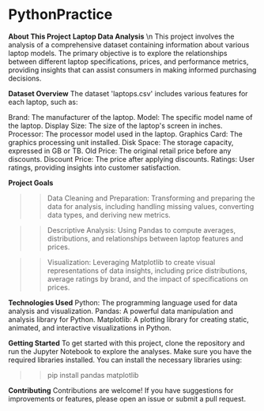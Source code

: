# PythonPractice

**About This Project**
**Laptop Data Analysis** \n
This project involves the analysis of a comprehensive dataset containing information about various laptop models. The primary objective is to explore the relationships between different laptop specifications, prices, and performance metrics, providing insights that can assist consumers in making informed purchasing decisions.

**Dataset Overview**
The dataset 'laptops.csv' includes various features for each laptop, such as:

Brand: The manufacturer of the laptop.
Model: The specific model name of the laptop.
Display Size: The size of the laptop's screen in inches.
Processor: The processor model used in the laptop.
Graphics Card: The graphics processing unit installed.
Disk Space: The storage capacity, expressed in GB or TB.
Old Price: The original retail price before any discounts.
Discount Price: The price after applying discounts.
Ratings: User ratings, providing insights into customer satisfaction.

**Project Goals**
>> Data Cleaning and Preparation: Transforming and preparing the data for analysis, including handling missing values, converting data types, and deriving new metrics.

>> Descriptive Analysis: Using Pandas to compute averages, distributions, and relationships between laptop features and prices.

>> Visualization: Leveraging Matplotlib to create visual representations of data insights, including price distributions, average ratings by brand, and the impact of specifications on prices.

**Technologies Used**
Python: The programming language used for data analysis and visualization.
Pandas: A powerful data manipulation and analysis library for Python.
Matplotlib: A plotting library for creating static, animated, and interactive visualizations in Python.

**Getting Started**
To get started with this project, clone the repository and run the Jupyter Notebook to explore the analyses. Make sure you have the required libraries installed. You can install the necessary libraries using:
>> pip install pandas matplotlib
 
**Contributing**
Contributions are welcome! If you have suggestions for improvements or features, please open an issue or submit a pull request.

